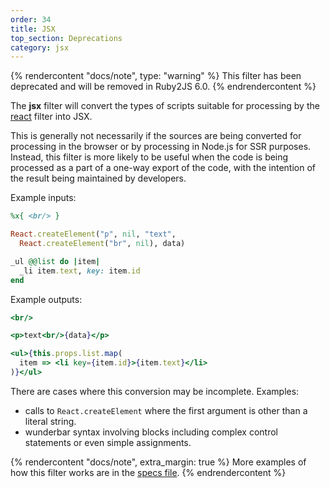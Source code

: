 ```yaml
---
order: 34
title: JSX
top_section: Deprecations
category: jsx
---
```


{% rendercontent "docs/note", type: "warning" %}
This filter has been deprecated and will be removed in Ruby2JS 6.0.
{% endrendercontent %}

The **jsx** filter will convert the types of scripts suitable for processing
by the [react](react) filter into JSX.

This is generally not necessarily if the sources are being converted for
processing in the browser or by processing in Node.js for SSR purposes.
Instead, this filter is more likely to be useful when the code is being
processed as a part of a one-way export of the code, with the intention of the
result being maintained by developers.

Example inputs:

```ruby
%x{ <br/> }

React.createElement("p", nil, "text", 
  React.createElement("br", nil), data)

_ul @@list do |item|
  _li item.text, key: item.id
end
```

Example outputs:

```jsx
<br/>

<p>text<br/>{data}</p>

<ul>{this.props.list.map(
  item => <li key={item.id}>{item.text}</li>
)}</ul>
```

There are cases where this conversion may be incomplete.  Examples:

 * calls to `React.createElement` where the first argument is other
   than a literal string.
 * wunderbar syntax involving blocks including complex control
   statements or even simple assignments.

{% rendercontent "docs/note", extra_margin: true %}
More examples of how this filter works are in the [specs file](https://github.com/ruby2js/ruby2js/blob/master/spec/jsx_spec.rb).
{% endrendercontent %}
